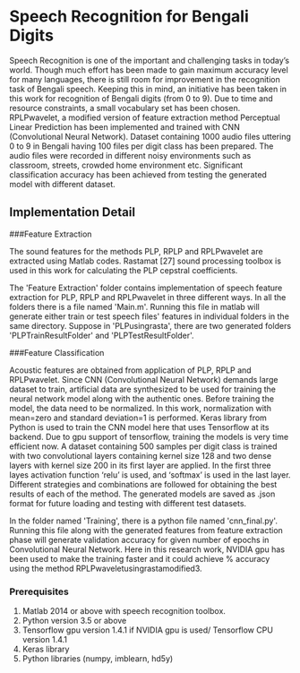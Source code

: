 # Speech Recognition for Bengali Digits

Speech Recognition is one of the important and challenging tasks in today’s world. Though much effort has been made to gain maximum accuracy level for many languages, there is still room for improvement in the recognition task of Bengali speech. Keeping this in mind, an initiative has been taken in this work for recognition of Bengali digits (from 0 to 9). Due to time and resource constraints, a small vocabulary set has been chosen. RPLPwavelet, a modified version of feature extraction method Perceptual Linear Prediction has been implemented and trained with CNN (Convolutional Neural Network). Dataset containing 1000 audio files uttering 0 to 9 in Bengali having 100 files per digit class has been prepared. The audio files were recorded in different noisy environments such as classroom, streets, crowded home environment etc. Significant classification accuracy has been achieved from testing the generated model with different dataset.

## Implementation Detail

###Feature Extraction

The sound features for the methods PLP, RPLP and RPLPwavelet are extracted using Matlab codes. Rastamat [27] sound processing toolbox is used in this work for calculating the PLP cepstral coefficients. 

The 'Feature Extraction' folder contains implementation of speech feature extraction for PLP, RPLP and RPLPwavelet in three different ways. In all the folders there is a file named 'Main.m'. Running this file in matlab will generate either train or test speech files' features in individual folders in the same directory. Suppose in 'PLPusingrasta', there are two generated folders 'PLPTrainResultFolder' and 'PLPTestResultFolder'.

###Feature Classification

Acoustic features are obtained from application of PLP, RPLP and RPLPwavelet. Since CNN (Convolutional Neural Network) demands large dataset to train, artificial data are synthesized to be used for training the neural network model along with the authentic ones. Before training the model, the data need to be normalized. In this work, normalization with mean=zero and standard deviation=1 is performed. Keras library from Python is used to train the CNN model here that uses Tensorflow at its backend. Due to gpu support of tensorflow, training the models is very time efficient now. A dataset containing 500 samples per digit class is trained with two convolutional layers containing kernel size 128 and two dense layers with kernel size 200 in its first layer are applied. In the first three layes activation function ‘relu’ is used, and ‘softmax’ is used in the last layer. Different strategies and combinations are followed for obtaining the best results of each of the method. The generated models are saved as .json format for future loading and testing with different test datasets.

In the folder named 'Training', there is a python file named 'cnn_final.py'. Running this file along with the generated features from feature extraction phase will generate validation accuracy for given number of epochs in Convolutional Neural Network. Here in this research work, NVIDIA gpu has been used to make the training faster and it could achieve % accuracy using the method RPLPwaveletusingrastamodified3.


### Prerequisites

1. Matlab 2014 or above with speech recognition toolbox.
2. Python version 3.5 or above
3. Tensorflow gpu version 1.4.1 if NVIDIA gpu is used/ Tensorflow CPU version 1.4.1
4. Keras library
5. Python libraries (numpy, imblearn, hd5y)

